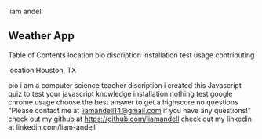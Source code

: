 liam andell
## Weather App
Table of Contents
location
bio
discription
installation
test
usage
contributing

location
Houston, TX

bio
i am a computer science teacher
discription
i created this Javascript quiz to test your javascript knowledge
installation
nothing
test
google chrome
usage
choose the best  answer to get  a highscore
no
questions
"Please contact me at liamandell14@gmail.com if you have any questions!"
check out my github at https://github.com/liamandell
check out my linkedin at linkedin.com/liam-andell

